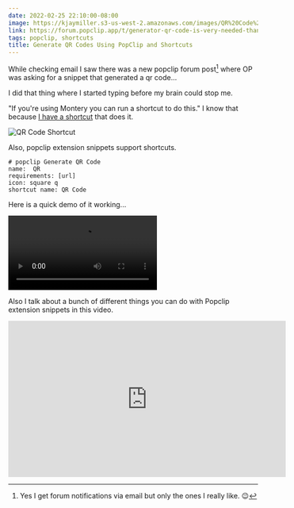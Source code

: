 ```yaml
---
date: 2022-02-25 22:10:00-08:00
image: https://kjaymiller.s3-us-west-2.amazonaws.com/images/QR%20Code%20Shortcut.png
link: https://forum.popclip.app/t/generator-qr-code-is-very-needed-thank/660
tags: popclip, shortcuts
title: Generate QR Codes Using PopClip and Shortcuts
---
```


While checking email I saw there was a new popclip forum post[^1] where OP was asking for a snippet that generated a qr code... 

I did that thing where I started typing before my brain could stop me.

"If you're using Montery you can run a shortcut to do this." I know that because [I have a shortcut](https://www.icloud.com/shortcuts/dcbf15666e0e4412b35350dcb70559b7) that does it.

![QR Code Shortcut](https://kjaymiller.s3-us-west-2.amazonaws.com/images/QR%20Code%20Shortcut.png)

Also, popclip extension snippets support shortcuts.

```
# popclip Generate QR Code
name:  QR
requirements: [url]
icon: square q 
shortcut name: QR Code
```

Here is a quick demo of it working...

<video controls src="https://kjaymiller.s3-us-west-2.amazonaws.com/images/qr_code_popclip_snippet_ext.mp4">popclip QR Demo</video>

Also I talk about a bunch of different things you can do with Popclip extension snippets in this video.

<iframe width="560" height="315" src="https://www.youtube.com/embed/mF8KHV7s3EE" title="YouTube video player" frameborder="0" allow="accelerometer; autoplay; clipboard-write; encrypted-media; gyroscope; picture-in-picture" allowfullscreen></iframe>

[^1]: Yes I get forum notifications via email but only the ones I really like. 😉